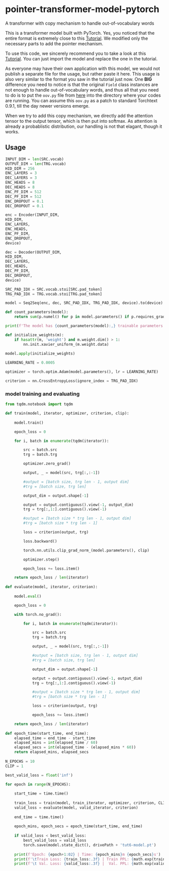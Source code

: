 # pointer-transformer-model-pytorch
A transformer with copy mechanism to handle out-of-vocabulary words

This is a transformer model built with PyTorch. Yes, you noticed that the entire format is extremely close to this [Tutorial](https://github.com/bentrevett/pytorch-seq2seq/blob/master/6%20-%20Attention%20is%20All%20You%20Need.ipynb). We modified only the necessary parts to add the pointer mechanism.

To use this code, we sincerely recommend you to take a look at this [Tutorial](https://github.com/bentrevett/pytorch-seq2seq/blob/master/6%20-%20Attention%20is%20All%20You%20Need.ipynb). You can just import the model and replace the one in the tutorial.

As everyone may have their own application with this model, we would not publish a separate file for the usage, but rather paste it here. This usage is also very similar to the format you saw in the tutorial just now. One **BIG** difference you need to notice is that the original ```Field``` class instances are not enough to handle out-of-vocabulary words, and thus all that you need to do is to put the ```oov.py``` file from [here](https://cestwc.medium.com/how-do-you-write-a-clean-pointer-generator-model-with-pytorch-80d25bde113b) into the directory where your codes are running. You can assume this ```oov.py``` as a patch to standard Torchtext 0.9.1, till the day newer versions emerge.

When we try to add this copy mechanism, we directly add the attention tensor to the output tensor, which is then put into softmax. As attention is already a probablistic distribution, our handling is not that elagant, though it works.

## Usage

```python
INPUT_DIM = len(SRC.vocab)
OUTPUT_DIM = len(TRG.vocab)
HID_DIM = 256
ENC_LAYERS = 3
DEC_LAYERS = 3
ENC_HEADS = 8
DEC_HEADS = 8
ENC_PF_DIM = 512
DEC_PF_DIM = 512
ENC_DROPOUT = 0.1
DEC_DROPOUT = 0.1

enc = Encoder(INPUT_DIM, 
HID_DIM, 
ENC_LAYERS, 
ENC_HEADS, 
ENC_PF_DIM, 
ENC_DROPOUT, 
device)

dec = Decoder(OUTPUT_DIM,
HID_DIM, 
DEC_LAYERS, 
DEC_HEADS, 
DEC_PF_DIM, 
DEC_DROPOUT, 
device)

SRC_PAD_IDX = SRC.vocab.stoi[SRC.pad_token]
TRG_PAD_IDX = TRG.vocab.stoi[TRG.pad_token]

model = Seq2Seq(enc, dec, SRC_PAD_IDX, TRG_PAD_IDX, device).to(device)

def count_parameters(model):
	return sum(p.numel() for p in model.parameters() if p.requires_grad)

print(f'The model has {count_parameters(model):,} trainable parameters')

def initialize_weights(m):
	if hasattr(m, 'weight') and m.weight.dim() > 1:
		nn.init.xavier_uniform_(m.weight.data)
		
model.apply(initialize_weights)

LEARNING_RATE = 0.0005

optimizer = torch.optim.Adam(model.parameters(), lr = LEARNING_RATE)

criterion = nn.CrossEntropyLoss(ignore_index = TRG_PAD_IDX)
```

### model training and evaluating
```python
from tqdm.notebook import tqdm

def train(model, iterator, optimizer, criterion, clip):
    
	model.train()

	epoch_loss = 0

	for i, batch in enumerate(tqdm(iterator)):

		src = batch.src
		trg = batch.trg

		optimizer.zero_grad()

		output, _ = model(src, trg[:,:-1])

		#output = [batch size, trg len - 1, output dim]
		#trg = [batch size, trg len]

		output_dim = output.shape[-1]

		output = output.contiguous().view(-1, output_dim)
		trg = trg[:,1:].contiguous().view(-1)

		#output = [batch size * trg len - 1, output dim]
		#trg = [batch size * trg len - 1]

		loss = criterion(output, trg)

		loss.backward()

		torch.nn.utils.clip_grad_norm_(model.parameters(), clip)

		optimizer.step()

		epoch_loss += loss.item()

	return epoch_loss / len(iterator)
	
def evaluate(model, iterator, criterion):
    
	model.eval()

	epoch_loss = 0

	with torch.no_grad():

		for i, batch in enumerate(tqdm(iterator)):

			src = batch.src
			trg = batch.trg

			output, _ = model(src, trg[:,:-1])

			#output = [batch size, trg len - 1, output dim]
			#trg = [batch size, trg len]

			output_dim = output.shape[-1]

			output = output.contiguous().view(-1, output_dim)
			trg = trg[:,1:].contiguous().view(-1)

			#output = [batch size * trg len - 1, output dim]
			#trg = [batch size * trg len - 1]

			loss = criterion(output, trg)

			epoch_loss += loss.item()

    return epoch_loss / len(iterator)
	
def epoch_time(start_time, end_time):
	elapsed_time = end_time - start_time
	elapsed_mins = int(elapsed_time / 60)
	elapsed_secs = int(elapsed_time - (elapsed_mins * 60))
	return elapsed_mins, elapsed_secs
	
N_EPOCHS = 10
CLIP = 1

best_valid_loss = float('inf')

for epoch in range(N_EPOCHS):
    
    start_time = time.time()
    
    train_loss = train(model, train_iterator, optimizer, criterion, CLIP)
    valid_loss = evaluate(model, valid_iterator, criterion)
    
    end_time = time.time()
    
    epoch_mins, epoch_secs = epoch_time(start_time, end_time)
    
    if valid_loss < best_valid_loss:
        best_valid_loss = valid_loss
        torch.save(model.state_dict(), drivePath + 'tut6-model.pt')
    
    print(f'Epoch: {epoch+1:02} | Time: {epoch_mins}m {epoch_secs}s')
    print(f'\tTrain Loss: {train_loss:.3f} | Train PPL: {math.exp(train_loss):7.3f}')
    print(f'\t Val. Loss: {valid_loss:.3f} |  Val. PPL: {math.exp(valid_loss):7.3f}')
```              
